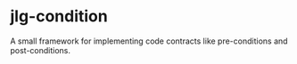 # jlg-condition
A small framework for implementing code contracts like pre-conditions and post-conditions.
